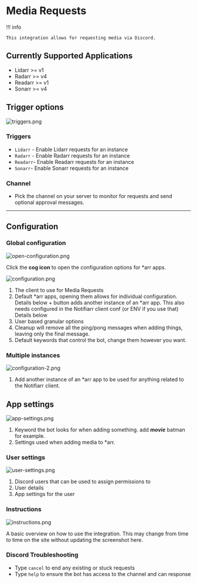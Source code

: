# Media Requests

!!! info

    This integration allows for requesting media via Discord.

## Currently Supported Applications

- Lidarr >= v1
- Radarr >= v4
- Readarr >= v1
- Sonarr >= v4

## Trigger options

![triggers.png](../../assets/screenshots/integrations/mediarequests/triggers.png)

### Triggers

- `Lidarr` - Enable Lidarr requests for an instance
- `Radarr` - Enable Radarr requests for an instance
- `Readarr`- Enable Readarr requests for an instance
- `Sonarr`- Enable Sonarr requests for an instance

### Channel

- Pick the channel on your server to monitor for requests and send optional approval messages.

---

## Configuration

### Global configuration

![open-configuration.png](../../assets/screenshots/integrations/mediarequests/open-configuration.png)

Click the **cog icon** to open the configuration options for *arr apps.

![configuration.png](../../assets/screenshots/integrations/mediarequests/configuration.png)

1. The client to use for Media Requests
1. Default \*arr apps, opening them allows for individual configuration. Details below
\+ button adds another instance of an \*arr app. This also needs configured in the Notifiarr client conf (or ENV if you use that) Details below
1. User based granular options
1. Cleanup will remove all the ping/pong messages when adding things, leaving only the final message.
1. Default keywords that control the bot, change them however you want.

### Multiple instances

![configuration-2.png](../../assets/screenshots/integrations/mediarequests/configuration-2.png)

1. Add another instance of an \*arr app to be used for anything related to the Notifiarr client.

## App settings

![app-settings.png](../../assets/screenshots/integrations/mediarequests/app-settings.png)

1. Keyword the bot looks for when adding something. add ***movie*** batman for example.
1. Settings used when adding media to \*arr.

### User settings

![user-settings.png](../../assets/screenshots/integrations/mediarequests/user-settings.png)

1. Discord users that can be used to assign permissions to
1. User details
1. App settings for the user

### Instructions

![instructions.png](../../assets/screenshots/integrations/mediarequests/instructions.png)

A basic overview on how to use the integration. This may change from time to time on the site without updating the screenshot here.

### Discord Troubleshooting

- Type `cancel` to end any existing or stuck requests
- Type `help` to ensure the bot has access to the channel and can response
